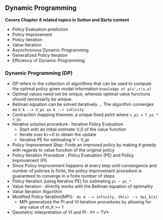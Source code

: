 

## Dynamic Programming

**Covers Chapter 4 related topics in Sutton and Barto content**

- Policy Evaluation prediction
- Policy Improvement
- Policy Iteration
- Value Iteration
- Asynchronous Dynamic Programming
- Generalized Policy Iteration
- Efficiency of Dynamic Programming

### Dynamic Programming (DP)

- DP refers to the collection of algorithms that can be used to compute the optimal policy given model information ```knowledge of p(s',r|s,a)``` 
- Optimal values need not be unique, whereas optimal value functions should necessarily be unique.
- Bellman equation can be solved iteratively ... The algorithm converges as ``` V_k --> V_pi as k --> infinity ```
- Contraction mapping theorem: a unique fixed point where ``` v_pi = T_pi * v_pi ```
- Iterative solution procedure : Iterative Policy Evaluation
  - Start with an initial estimate V_0 of the value function
  - Iterate over k>=0 to obtain the update
  - Iterative PE for estimating V ~ V_pi
- Policy Improvement Step: Finds an improved policy by making it greedy with regards to value function of the original policy
- Policy Iteration Procedure : Policy Evaluation (PE) and Policy Improvement (PI)
- Since Policy Improvement happens at every step until convergence and number of policies is finite, the policy improvement procedure is guaranteed to converge in a finite number of steps
- Policy Iteration (using Iterative PE) for estimating ``` pi ~ pi_* ```
- Value Iteration : directly works with the Bellman equation of optimality
- Value Iteration Algorithm
- Modified Policy Iteration(MPI): ``` As m --> infinity, Vm(s) --> Vpi_k(s)```
  - MPI generalizes the PI and VI iteration procedures by allowing for any value of m_k >= 1
- Geometric interpretation of VI and PI : V* = TV* 


